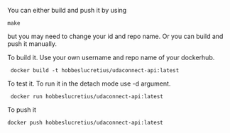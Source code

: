 You can either build and push it by using 
```
make
```
but you may need to change your id and repo name. Or you can build and push it manually.

To build it. Use your own username and repo name of your dockerhub.

```
 docker build -t hobbeslucretius/udaconnect-api:latest 
```

To test it. To run it in the detach mode use -d argument.

```
 docker run hobbeslucretius/udaconnect-api:latest 
```

To push it

```
docker push hobbeslucretius/udaconnect-api:latest 
```
